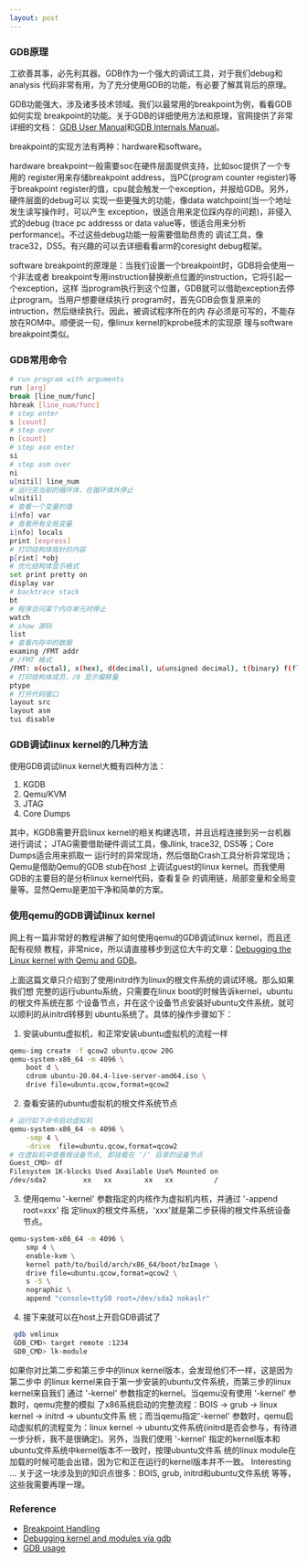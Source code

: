 ```yaml
---
layout: post
---
```


### GDB原理

工欲善其事，必先利其器。GDB作为一个强大的调试工具，对于我们debug和analysis
代码非常有用，为了充分使用GDB的功能，有必要了解其背后的原理。

GDB功能强大，涉及诸多技术领域。我们以最常用的breakpoint为例，看看GDB如何实现
breakpoint的功能。关于GDB的详细使用方法和原理，官网提供了非常详细的文档：
[GDB User Manual][2]和[GDB Internals Manual][3]。

breakpoint的实现方法有两种：hardware和software。

hardware breakpoint一般需要soc在硬件层面提供支持，比如soc提供了一个专用的
register用来存储breakpoint address，当PC(program counter register)等于breakpoint
register的值，cpu就会触发一个exception，并报给GDB。另外，硬件层面的debug可以
实现一些更强大的功能，像data watchpoint(当一个地址发生读写操作时，可以产生
exception，很适合用来定位踩内存的问题)，非侵入式的debug (trace pc addresss or
data value等，很适合用来分析performance)。不过这些debug功能一般需要借助昂贵的
调试工具，像trace32，DS5。有兴趣的可以去详细看看arm的coresight debug框架。

software breakpoint的原理是：当我们设置一个breakpoint时，GDB将会使用一个非法或者
breakpoint专用instruction替换断点位置的instruction，它将引起一个exception，这样
当program执行到这个位置，GDB就可以借助exception去停止program。当用户想要继续执行
program时，首先GDB会恢复原来的intruction，然后继续执行。因此，被调试程序所在的内
存必须是可写的，不能存放在ROM中。顺便说一句，像linux kernel的kprobe技术的实现原
理与software breakpoint类似。

### GDB常用命令

```bash
# run program with arguments
run [arg]
break [line_num/func]
hbreak [line_num/func]
# step enter
s [count]
# step over
n [count]
# step asm enter
si
# step asm over
ni
u[nitil] line_num
# 运行完当前的循环体，在循环体外停止
u[nitil]
# 查看一个变量的值
i[nfo] var
# 查看所有全局变量
i[nfo] locals
print [express]
# 打印结构体指针的内容
p[rint] *obj
# 优化结构体显示格式
set print pretty on
display var
# backtrace stack
bt
# 程序访问某个内存单元时停止
watch
# show 源码
list
# 查看内存中的数据
examing /FMT addr
# /FMT 格式
/FMT: o(octal), x(hex), d(decimal), u(unsigned decimal), t(binary) f(float),a(address), i(instruction), c(char), s(string), b(byte), h(halfword), w(word),g(giant, 8 bytes)
# 打印结构体成员，/0 显示偏移量
ptype
# 打开代码窗口
layout src
layout asm
tui disable
```

### GDB调试linux kernel的几种方法

使用GDB调试linux kernel大概有四种方法：
1. KGDB
2. Qemu/KVM
3. JTAG
4. Core Dumps

其中，KGDB需要开启linux kernel的相关构建选项，并且远程连接到另一台机器进行调试；
JTAG需要借助硬件调试工具，像Jlink, trace32, DS5等；Core Dumps适合用来抓取一
运行时的异常现场，然后借助Crash工具分析异常现场；Qemu是借助Qemu的GDB stub在host
上调试guest的linux kernel。而我使用GDB的主要目的是分析linux kernel代码，查看复杂
的调用链，局部变量和全局变量等。显然Qemu是更加干净和简单的方案。

### 使用qemu的GDB调试linux kernel

网上有一篇非常好的教程讲解了如何使用qemu的GDB调试linux kernel，而且还配有视频
教程，非常nice，所以请直接移步到这位大牛的文章：[Debugging the Linux kernel with
Qemu and GDB][4]。

上面这篇文章只介绍到了使用initrd作为linux的根文件系统的调试环境。那么如果我们想
完整的运行ubuntu系统，只需要在linux boot的时候告诉kernel，ubuntu的根文件系统在那
个设备节点，并在这个设备节点安装好ubuntu文件系统，就可以顺利的从initrd转移到
ubuntu系统了。具体的操作步骤如下：
1. 安装ubuntu虚拟机，和正常安装ubuntu虚拟机的流程一样
```bash
qemu-img create -f qcow2 ubuntu.qcow 20G
qemu-system-x86_64 -m 4096 \
	boot d \
	cdrom ubuntu-20.04.4-live-server-amd64.iso \
	drive file=ubuntu.qcow,format=qcow2
```
2. 查看安装的ubuntu虚拟机的根文件系统节点
```bash
# 运行如下命令启动虚拟机
qemu-system-x86_64 -m 4096 \
	-smp 4 \
	-drive  file=ubuntu.qcow,format=qcow2
# 在虚拟机中查看根设备节点, 即挂载在 '/' 目录的设备节点
Guest_CMD> df
Filesystem 1K-blocks Used Available Use% Mounted on
/dev/sda2         xx   xx        xx   xx          /
```
3. 使用qemu '-kernel' 参数指定的内核作为虚拟机内核，并通过 '-append root=xxx' 指
定linux的根文件系统，'xxx'就是第二步获得的根文件系统设备节点。
```bash
qemu-system-x86_64 -m 4096 \
	smp 4 \
	enable-kvm \
	kernel path/to/build/arch/x86_64/boot/bzImage \
	drive file=ubuntu.qcow,format=qcow2 \
	s -S \
	nographic \
	append "console=ttyS0 root=/dev/sda2 nokaslr"
```
4. 接下来就可以在host上开启GDB调试了
```bash
 gdb vmlinux
 GDB_CMD> target remote :1234
 GDB_CMD> lk-module
```

如果你对比第二步和第三步中的linux kernel版本，会发现他们不一样，这是因为第二步中
的linux kernel来自于第一步安装的ubuntu文件系统，而第三步的linux kernel来自我们
通过 '-kernel' 参数指定的kernel。当qemu没有使用 '-kernel' 参数时，qemu完整的模拟
了x86系统启动的完整流程：BOIS -> grub -> linux kernel -> initrd -> ubuntu文件系
统；而当qemu指定'-kernel' 参数时，qemu启动虚拟机的流程变为：linux kernel ->
ubuntu文件系统(initrd是否会参与，有待进一步分析，我不是很确定)。另外，当我们使用
'-kernel' 指定的kernel版本和ubuntu文件系统中kernel版本不一致时，按理ubuntu文件系
统的linux module在加载的时候可能会出错，因为它和正在运行的kernel版本并不一致。
Interesting ... 关于这一块涉及到的知识点很多：BOIS, grub, initrd和ubuntu文件系统
等等，这些我需要再理一理。

### Reference
* [Breakpoint Handling][1]
* [Debugging kernel and modules via gdb][5]
* [GDB usage][6]

[1]: https://sourceware.org/gdb/wiki/Internals/Breakpoint%20Handling
[2]: https://sourceware.org/gdb/current/onlinedocs/gdb/
[3]: https://sourceware.org/gdb/wiki/Internals
[4]: https://pnx9.github.io/thehive/Debugging-Linux-Kernel.html
[5]: https://docs.kernel.org/dev-tools/gdb-kernel-debugging.html
[6]: https://qemu.readthedocs.io/en/latest/system/gdb.html
